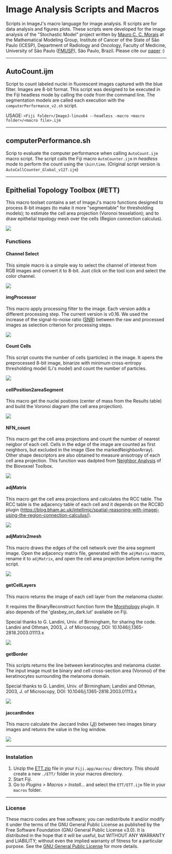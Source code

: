 # Image Analysis Scripts and Macros
Scripts in ImageJ's macro language for image analysis. R scripts are for data analysis and figures plots. These scripts were developed for the image analysis of the "Stochastic Model" project written by [Mauro C. C. Morais](mailto:mauroccm@gmail.com) at the Mathematical Modeling Group, Institute of Cancer of the State of São Paulo (ICESP), Department of Radiology and Oncology, Faculty of Medicine, University of São Paulo ([FMUSP](http://www.fm.usp.br/fmusp/portal/)), São Paulo, Brazil. Please cite our [paper](http://www.nature.com/articles/s41598-017-07553-6) :)

***
## AutoCount.ijm
Script to count labeled nuclei in fluorescent images captured with the blue	filter. Images are 8-bit format. This script was designed to be executed in the Fiji headless mode by calling the code from the command line. The segmentation models are called each execution with the `computerPerformance_v2.sh` script.

USAGE:
`<Fiji folder>/ImageJ-linux64 --headless -macro <macro folder>/<macro file>.ijm`

***
## computerPerformance.sh
Scrip to evaluate the computer performance when calling `AutoCount.ijm` macro script. The script calls the Fiji macro `AutoCounter.ijm` in _headless_ mode to perform the count using the `\bin\time`. (Original script version is `AutoCellCounter_Global_v127.ijm`)

***
## Epithelial Topology Toolbox (#ETT)
This macro toolset contains a set of ImageJ's macro functions designed to process 8-bit images (to make it more "segmentable" for thresholding models); to estimate the cell area projection (Voronoi tesselation); and to draw epithelial topology mesh over the cells (Region connection calculus).

![](./figures/ETTFigure.png)

### Functions
#### Channel Select
This simple macro is a simple way to select the channel of interest from RGB images and convert it to 8-bit. Just click on the tool icon and select the color channel.

![](./figures/channelSelectFigure.png)

#### imgProcessor
This macro apply processing filter to the image. Each version adds a different processing step. The current version is v0.16. We used the increase of the signal-to-noise ratio ([SNR](https://en.wikipedia.org/wiki/Signal-to-noise_ratio)) between the raw and processed images as selection criterion for processing steps.

![](./figures/imgProcessorFigure.png)

#### Count Cells
This script counts the number of cells (particles) in the image. It opens the preprocessed 8-bit image, binarize with minimum cross-entropy thresholding model (Li's model) and count the number of particles.

![](./figures/CountCellsFigure.png)

#### cellPosition2areaSegment
This macro get the nuclei postions (center of mass from the Results table) and build the Voronoi diagram (the cell area projection).

![](./figures/cellPosition2areaSegmentsFigure.png)

#### NFN_count
This macro get the cell area projections and count the number of nearest neigbor of each cell. Cells in the edge of the image are counted as first neighbors, but excluded in the image (See the markedNeighborArray). Other shape descriptors are also obtained to measure anisotropy of each cell area projection. This function was dadpted from [Neighbor Analysis](https://imagej.net/BioVoxxel_Toolbox#Neighbor_Analysis) of the Biovoxxel Toolbox.

![](./figures/NFNcountFigure.png)
	
#### adjMatrix
This macro get the cell area projections and calculates the RCC table. The RCC table is the adjacency table of each cell and it depends on the RCC8D plugin 
(https://blog.bham.ac.uk/intellimic/spatial-reasoning-with-imagej-using-the-region-connection-calculus/).

![](./figures/adjMatrixFigure.png)

#### adjMatrix2mesh
This macro draws the edges of the cell network over the area segment image. Open the adjacency matrix file, generated with the `adjMatrix` macro, rename it to `adjMatrix`, and open the cell area projection before runnig the script.

![](./figures/adjMatrix2meshFigure.png)

#### getCellLayers
This macro returns the image of each cell layer from the melanoma cluster.

It requires the BinaryReconstruct function form the [Morphology](https://beardatashare.bham.ac.uk/getlink/fiLUS55SmtWwJKijDRbwqv9p/morphology.zip) plugin. It also depends of the 'glasbey_on_dark.lut' available on Fiji.
 
Special thanks to G. Landini, Univ. of Birmingham, for sharing the code.
Landini and Othman, 2003, J. of Microscopy, 
DOI: 10.1046/j.1365-2818.2003.01113.x

![](./figures/getCellLayersFigure.png)

#### getBorder
This scripts returns the line between keratinocytes and melanoma cluster. The input image must be binary and cell cross-section area (Voronoi) of the keratinocytes surrounding the melanoma domain.

Special thanks to G. Landini, Univ. of Birmingham;
Landini and Othman, 2003, J. of Microscopy, 
DOI: 10.1046/j.1365-2818.2003.01113.x

![](./figures/getBorderFigure.png)

#### jaccardIndex
This macro calculate the Jaccard Index ([JI](https://en.wikipedia.org/wiki/Jaccard_index)) between two images binary images and retunrs the value in the log window.

![](./figures/jaccardIndexFigure.png)

***
### Instalation
1. Unzip the [ETT.zip](./ETT.zip) file in your `Fiji.app/macros/` directory. This should create a new `./ETT/` folder in your macros directory.
2. Start Fiji.
3. Go to _Plugins > Macros > Install..._ and select the `ETT/ETT.ijm` file in your `macros` folder.

***
### License
These macro codes are free software; you can redistribute it and/or modify it under the terms of the GNU General Public License as published by the Free Software Foundation (GNU General Public License v3.0). It is distributed in the hope that it will be useful, but WITHOUT ANY WARRANTY and LIABILITY; without even the implied warranty of fitness for a particular purpose. See the [GNU General Public License](./LICENSE) for more details. 
